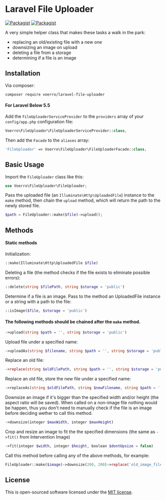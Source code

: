 # Laravel File Uploader

[![Packagist](https://img.shields.io/packagist/dt/voerro/laravel-file-uploader.svg?style=flat-square)](https://packagist.org/packages/voerro/laravel-file-uploader) [![Packagist](https://img.shields.io/packagist/l/voerro/laravel-file-uploader.svg?style=flat-square)](https://opensource.org/licenses/MIT)

A very simple helper class that makes these tasks a walk in the park:
- replacing an old/existing file with a new one
- downsizing an image on upload
- deleting a file from a storage
- determining if a file is an image

## Installation

Via composer:

```
composer require voerro/laravel-file-uploader
```

#### For Laravel Below 5.5

Add the `FileUploaderServiceProvider` to the `providers` array of your `config/app.php` configuration file:

```php
Voerro\FileUploader\FileUploaderServiceProvider::class,
```

Then add the `Facade` to the `aliases` array:

```php
'FileUploader' => Voerro\FileUploader\FileUploaderFacade::class,
```

## Basic Usage

Import the `FileUploader` class like this:

```php
use Voerro\FileUploader\FileUploader;
```

Pass the uploaded file (an `Illuminate\Http\UploadedFile`) instance to the `make` method, then chain the `upload` method, which will return the path to the newly stored file.

```php
$path = FileUploader::make($file)->upload();
```

## Methods

#### Static methods

Initialization:

```php
::make(Illuminate\Http\UploadedFile $file)
```

Deleting a file (the method checks if the file exists to eliminate possible errors):

```php
::delete(string $filePath, string $storage = 'public')
```

Determine if a file is an image. Pass to the method an UploadedFile instance or a string with a path to the file:

```php
::isImage($file, $storage = 'public')
```

#### The following methods should be chained after the `make` method.

```php
->upload(string $path = '', string $storage = 'public')
```

Upload file under a specified name:

```php
->uploadAs(string $filename, string $path = '', string $storage = 'public')
```

Replace an old file:

```php
->replace(string $oldFilePath, string $path = '', string $storage = 'public')
```

Replace an old file, store the new file under a specified name:

```php
->replaceAs(string $oldFilePath, string $newFilename, string $path = '', string $storage = 'public')
```

Downsize an image if it's bigger than the specified width and/or height (the aspect ratio will be saved). When called on a non-image file nothing would be happen, thus you don't need to manually check if the file is an image before deciding wether to call this method.

```php
->downsize(integer $maxWidth, integer $maxHeight)
```

Crop and resize an image to fit the the specified dimensions (the same as `->fit()` from Intervention Image)

```php
->fit(integer $width, integer $height, boolean $dontUpsize = false)
```

Call this method before calling any of the above methods, for example:

```php
FileUploader::make($image)->downsize(200, 200)->replace('old_image_file.jpg');
```

## License

This is open-sourced software licensed under the [MIT license](http://opensource.org/licenses/MIT).
